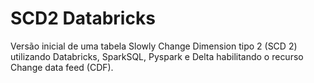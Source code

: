 # SCD2 Databricks


Versão inicial de uma tabela Slowly Change Dimension tipo 2 (SCD 2) utilizando Databricks, SparkSQL, Pyspark e Delta habilitando o recurso Change data feed (CDF).

